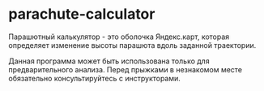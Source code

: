 # parachute-calculator

Парашютный калькулятор - это оболочка Яндекс.карт, которая 
определяет изменение высоты парашюта вдоль заданной траектории.

Данная программа может быть использована только для предварительного анализа. 
Перед прыжками в незнакомом месте обязательно консультируйтесь с инструкторами.